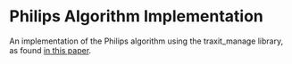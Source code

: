 # Philips Algorithm Implementation

An implementation of the Philips algorithm using the traxit_manage library, as found [in this paper](http://www.ismir2002.ismir.net/proceedings/02-FP04-2.pdf).
